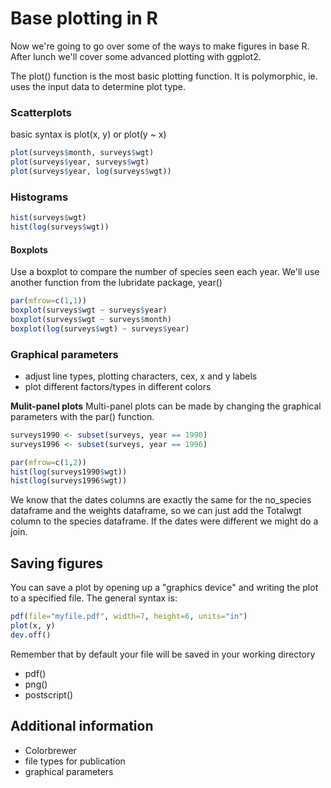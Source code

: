 Base plotting in R
======================================

Now we're going to go over some of the ways to make figures in base R. After lunch we'll cover some advanced plotting with ggplot2.

The plot() function is the most basic plotting function. It is polymorphic, ie. uses the input data to determine plot type. 

### Scatterplots

basic syntax is plot(x, y) or plot(y ~ x)

``` r
plot(surveys$month, surveys$wgt)
plot(surveys$year, surveys$wgt)
plot(surveys$year, log(surveys$wgt))

``` 

### Histograms

``` r
hist(surveys$wgt)
hist(log(surveys$wgt))
``` 

#### Boxplots

Use a boxplot to compare the number of species seen each year. We'll use another function from the lubridate package, year()

``` r
par(mfrow=c(1,1))
boxplot(surveys$wgt ~ surveys$year)
boxplot(surveys$wgt ~ surveys$month)
boxplot(log(surveys$wgt) ~ surveys$year)
``` 

### Graphical parameters

* adjust line types, plotting characters, cex, x and y labels
* plot different factors/types in different colors

__Mulit-panel plots__
Multi-panel plots can be made by changing the graphical parameters with the par() function. 

``` r
surveys1990 <- subset(surveys, year == 1990)
surveys1996 <- subset(surveys, year == 1996)

par(mfrow=c(1,2))
hist(log(surveys1990$wgt))
hist(log(surveys1996$wgt))

``` 


We know that the dates columns are exactly the same for the no_species dataframe and the weights dataframe, so we can just add the Totalwgt column to the species dataframe. If the dates were different we might do a join.


## Saving figures

You can save a plot by opening up a "graphics device" and writing the plot to a specified file. The general syntax is:

```r
pdf(file="myfile.pdf", width=7, height=6, units="in")
plot(x, y)
dev.off()
```

Remember that by default your file will be saved in your working directory

* pdf()
* png()
* postscript()

Additional information
----------------------

* Colorbrewer
* file types for publication
* graphical parameters